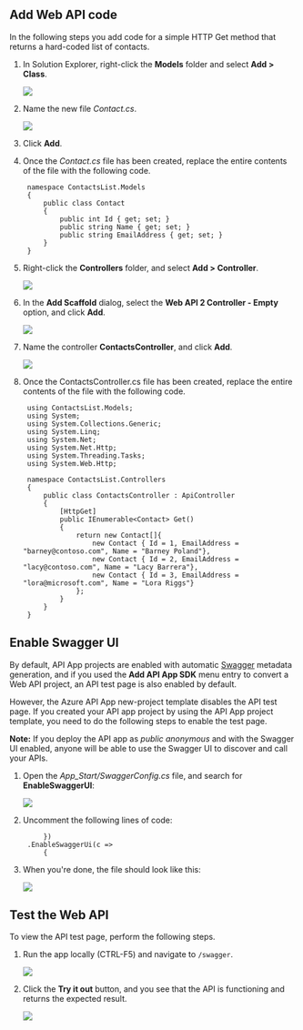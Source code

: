 ## Add Web API code

In the following steps you add code for a simple HTTP Get method that returns a hard-coded list of contacts. 

1. In Solution Explorer, right-click the **Models** folder and select **Add > Class**. 

	![](./media/app-service-api-define-api-app/03-add-new-class-v3.png) 

2. Name the new file *Contact.cs*. 

	![](./media/app-service-api-define-api-app/0301-add-new-class-dialog-v3.png) 

3. Click **Add**.

4. Once the *Contact.cs* file has been created, replace the entire contents of the file with the following code. 

		namespace ContactsList.Models
		{
			public class Contact
			{
				public int Id { get; set; }
				public string Name { get; set; }
				public string EmailAddress { get; set; }
			}
		}

5. Right-click the **Controllers** folder, and select **Add > Controller**. 

	![](./media/app-service-api-define-api-app/05-new-controller-v3.png)

6. In the **Add Scaffold** dialog, select the **Web API 2 Controller - Empty** option, and click **Add**. 

	![](./media/app-service-api-define-api-app/06-new-controller-dialog-v3.png)

7. Name the controller **ContactsController**, and click **Add**. 

	![](./media/app-service-api-define-api-app/07-new-controller-name-v2.png)

8. Once the ContactsController.cs file has been created, replace the entire contents of the file with the following code. 

		using ContactsList.Models;
		using System;
		using System.Collections.Generic;
		using System.Linq;
		using System.Net;
		using System.Net.Http;
		using System.Threading.Tasks;
		using System.Web.Http;
		
		namespace ContactsList.Controllers
		{
		    public class ContactsController : ApiController
		    {
		        [HttpGet]
		        public IEnumerable<Contact> Get()
		        {
		            return new Contact[]{
						new Contact { Id = 1, EmailAddress = "barney@contoso.com", Name = "Barney Poland"},
						new Contact { Id = 2, EmailAddress = "lacy@contoso.com", Name = "Lacy Barrera"},
	                	new Contact { Id = 3, EmailAddress = "lora@microsoft.com", Name = "Lora Riggs"}
		            };
		        }
		    }
		}

## Enable Swagger UI

By default, API App projects are enabled with automatic [Swagger](http://swagger.io/ "Official Swagger information") metadata generation, and if you used the **Add API App SDK** menu entry to convert a Web API project, an API test page is also enabled by default.  

However, the Azure API App new-project template disables the API test page. If you created your API app project by using the API App project template, you need to do the following steps to enable the test page.

**Note:** If you deploy the API app as *public anonymous* and with the Swagger UI enabled, anyone will be able to use the Swagger UI to discover and call your APIs. 

1. Open the *App_Start/SwaggerConfig.cs* file, and search for **EnableSwaggerUI**:

	![](./media/app-service-api-define-api-app/12-enable-swagger-ui-with-box.png)

2. Uncomment the following lines of code:

	        })
	    .EnableSwaggerUi(c =>
	        {

3. When you're done, the file should look like this:

	![](./media/app-service-api-define-api-app/13-enable-swagger-ui-with-box.png)

## Test the Web API

To view the API test page, perform the following steps.

1. Run the app locally (CTRL-F5) and navigate to `/swagger`. 

	![](./media/app-service-api-define-api-app/14-swagger-ui.png)

2. Click the **Try it out** button, and you see that the API is functioning and returns the expected result. 

	![](./media/app-service-api-define-api-app/15-swagger-ui-post-test.png)
